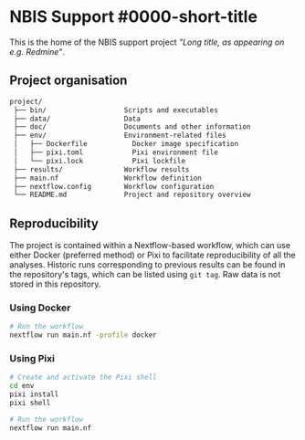 # NBIS Support \#0000-short-title

This is the home of the NBIS support project _"Long title, as appearing on e.g.
Redmine"_.

## Project organisation

```bash
project/
 ├── bin/                   Scripts and executables
 ├── data/                  Data
 ├── doc/                   Documents and other information
 ├── env/                   Environment-related files
 │   ├── Dockerfile           Docker image specification
 │   ├── pixi.toml            Pixi environment file
 │   └── pixi.lock            Pixi lockfile
 ├── results/               Workflow results
 ├── main.nf                Workflow definition
 ├── nextflow.config        Workflow configuration
 └── README.md              Project and repository overview
```

## Reproducibility

The project is contained within a Nextflow-based workflow, which can use either
Docker (preferred method) or Pixi to facilitate reproducibility of all the
analyses. Historic runs corresponding to previous results can be found in the
repository's tags, which can be listed using `git tag`. Raw data is not stored
in this repository.

### Using Docker

```bash
# Run the workflow
nextflow run main.nf -profile docker
```

### Using Pixi

```bash
# Create and activate the Pixi shell
cd env
pixi install
pixi shell

# Run the workflow
nextflow run main.nf
```
